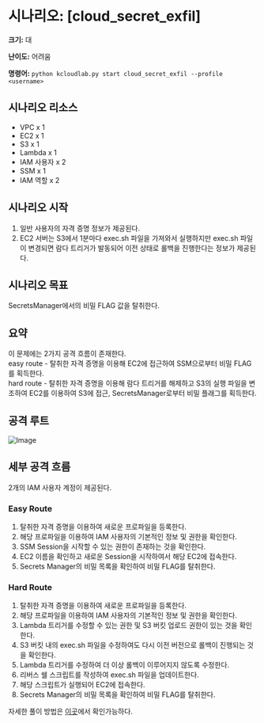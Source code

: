 # 시나리오: [cloud_secret_exfil]
**크기:** 대

**난이도:** 어려움

**명령어:** `python kcloudlab.py start cloud_secret_exfil --profile <username>`

## 시나리오 리소스
- VPC x 1 
- EC2 x 1 
- S3 x 1
- Lambda x 1 
- IAM 사용자 x 2
- SSM x 1
- IAM 역할 x 2

## 시나리오 시작
1. 일반 사용자의 자격 증명 정보가 제공된다.
2. EC2 서버는 S3에서 1분마다 exec.sh 파일을 가져와서 실행하지만 exec.sh 파일이 변경되면 람다 트리거가 발동되어 이전 상태로 롤백을 진행한다는 정보가 제공된다.

## 시나리오 목표
SecretsManager에서의 비밀 FLAG 값을 탈취한다.

## 요약
이 문제에는 2가지 공격 흐름이 존재한다.  
easy route - 탈취한 자격 증명을 이용해 EC2에 접근하여 SSM으로부터 비밀 FLAG를 획득한다.  
hard route - 탈취한 자격 증명을 이용해 람다 트리거를 해제하고 S3의 실행 파일을 변조하여 EC2를 이용하여 S3에 접근, SecretsManager로부터 비밀 플래그를 획득한다.  


## 공격 루트
![Image](https://github.com/user-attachments/assets/b2868f6b-c1e4-46c5-9184-f11a207b024b)


## 세부 공격 흐름
2개의 IAM 사용자 계정이 제공된다.
<br/>
  ### Easy Route  <br/>
  1. 탈취한 자격 증명을 이용하여 새로운 프로파일을 등록한다.<br/>
  2. 해당 프로파일을 이용하여 IAM 사용자의 기본적인 정보 및 권한을 확인한다.<br/>
  3. SSM Session을 시작할 수 있는 권한이 존재하는 것을 확인한다.<br/>
  4. EC2 이름을 확인하고 새로운 Session을 시작하여서 해당 EC2에 접속한다.<br/>
  5. Secrets Manager의 비밀 목록을 확인하여 비밀 FLAG를 탈취한다.

     
  ### Hard Route
  1. 탈취한 자격 증명을 이용하여 새로운 프로파일을 등록한다.
  2. 해당 프로파일을 이용하여 IAM 사용자의 기본적인 정보 및 권한을 확인한다.
  3. Lambda 트리거를 수정할 수 있는 권한 및 S3 버킷 업로드 권한이 있는 것을 확인한다.
  4. S3 버킷 내의 exec.sh 파일을 수정하여도 다시 이전 버전으로 롤백이 진행되는 것을 확인한다.
  5. Lambda 트리거를 수정하여 더 이상 롤백이 이루어지지 않도록 수정한다.
  6. 리버스 쉘 스크립트를 작성하여 exec.sh 파일을 업데이트한다.
  7. 해당 스크립트가 실행되어 EC2에 접속한다.
  8. Secrets Manager의 비밀 목록을 확인하여 비밀 FLAG를 탈취한다.<br/>

자세한 풀이 방법은 [이곳](./cheat_sheet.md)에서 확인가능하다.  
